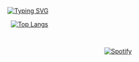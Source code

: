 [![Typing SVG](https://readme-typing-svg.demolab.com?font=Chango&pause=1000&color=FFFFFF&center=true&vCenter=true&width=510&lines=hi!+%E3%83%BE(%EF%BC%BE-%EF%BC%BE)%E3%83%8E)](https://github.com/rafaelsutiono)

&nbsp;
[![Top Langs](https://github-readme-stats.vercel.app/api/top-langs/?username=rafaelsutiono&exclude_repo=sptfy&langs_count=9&layout=compact&bg_color=315,3d251e,4c3228,5b3e31)](https://github.com/rafaelsutiono/rafaelsutiono)

&nbsp;<div align="center">
  [![Spotify](https://sptfy-rafaelsutiono.vercel.app/api/spotify?border_color=ffffff)](https://open.spotify.com/user/21avwkvu5ymc66l243cvlgn2q)
</div>
